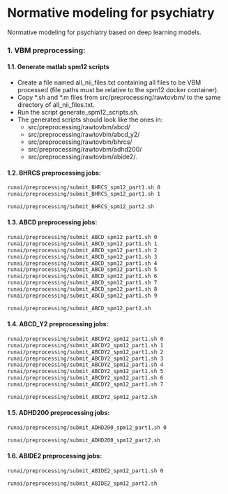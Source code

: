 # Normative modeling for psychiatry
Normative modeling for psychiatry based on deep learning models.

### 1. VBM preprocessing:

#### 1.1. Generate matlab spm12 scripts
 - Create a file named all_nii_files.txt containing all files to be VBM processed (file paths must be relative to the spm12 docker container).
 - Copy *.sh and *.m files from src/preprocessing/rawtovbm/ to the same directory of all_nii_files.txt.
 - Run the script generate_spm12_scripts.sh.
 - The generated scripts should look like the ones in:
   - src/preprocessing/rawtovbm/abcd/
   - src/preprocessing/rawtovbm/abcd_y2/
   - src/preprocessing/rawtovbm/bhrcs/
   - src/preprocessing/rawtovbm/adhd200/
   - src/preprocessing/rawtovbm/abide2/.  

#### 1.2. BHRCS preprocessing jobs:
 ```bash
runai/preprocessing/submit_BHRCS_spm12_part1.sh 0
runai/preprocessing/submit_BHRCS_spm12_part1.sh 1

runai/preprocessing/submit_BHRCS_spm12_part2.sh
```

#### 1.3. ABCD preprocessing jobs:
```bash
runai/preprocessing/submit_ABCD_spm12_part1.sh 0
runai/preprocessing/submit_ABCD_spm12_part1.sh 1
runai/preprocessing/submit_ABCD_spm12_part1.sh 2
runai/preprocessing/submit_ABCD_spm12_part1.sh 3
runai/preprocessing/submit_ABCD_spm12_part1.sh 4
runai/preprocessing/submit_ABCD_spm12_part1.sh 5
runai/preprocessing/submit_ABCD_spm12_part1.sh 6
runai/preprocessing/submit_ABCD_spm12_part1.sh 7
runai/preprocessing/submit_ABCD_spm12_part1.sh 8
runai/preprocessing/submit_ABCD_spm12_part1.sh 9

runai/preprocessing/submit_ABCD_spm12_part2.sh
```

#### 1.4. ABCD_Y2 preprocessing jobs:
```bash
runai/preprocessing/submit_ABCDY2_spm12_part1.sh 0
runai/preprocessing/submit_ABCDY2_spm12_part1.sh 1
runai/preprocessing/submit_ABCDY2_spm12_part1.sh 2
runai/preprocessing/submit_ABCDY2_spm12_part1.sh 3
runai/preprocessing/submit_ABCDY2_spm12_part1.sh 4
runai/preprocessing/submit_ABCDY2_spm12_part1.sh 5
runai/preprocessing/submit_ABCDY2_spm12_part1.sh 6
runai/preprocessing/submit_ABCDY2_spm12_part1.sh 7

runai/preprocessing/submit_ABCDY2_spm12_part2.sh
```

#### 1.5. ADHD200 preprocessing jobs:
```bash
runai/preprocessing/submit_ADHD200_spm12_part1.sh 0

runai/preprocessing/submit_ADHD200_spm12_part2.sh
```

#### 1.6. ABIDE2 preprocessing jobs:
```bash
runai/preprocessing/submit_ABIDE2_spm12_part1.sh 0

runai/preprocessing/submit_ABIDE2_spm12_part2.sh
```
